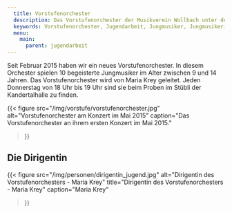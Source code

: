 ```yaml
---
  title: Vorstufenorchester
  description: Das Vorstufenorchester der Musikverein Wollbach unter der Leitung von Maria Krey.
  keywords: Vorstufenorchester, Jugendarbeit, Jungmusiker, Jungmusikerin, Instrument lernen, Ausbildung
  menu:
    main:
      parent: jugendarbeit
---
```


Seit Februar 2015 haben wir ein neues Vorstufenorchester. In diesem
Orchester spielen 10 begeisterte Jungmusiker im Alter zwischen 9 und 14
Jahren. Das Vorstufenorchester wird von Maria Krey geleitet. Jeden
Donnerstag von 18 Uhr bis 19 Uhr sind sie beim Proben im Stübli der
Kandertalhalle zu finden.

{{< figure src="/img/vorstufe/vorstufenorchester.jpg"
           alt="Vorstufenorchester am Konzert im Mai 2015"
           caption="Das Vorstufenorchester an ihrem ersten Konzert im Mai 2015."
>}}

## Die Dirigentin
{{< figure src="/img/personen/dirigentin_jugend.jpg"
           alt="Dirigentin des Vorstufenorchesters - Maria Krey"
           title="Dirigentin des Vorstufenorchesters - Maria Krey"
           caption="Maria Krey"
>}}
